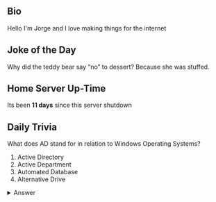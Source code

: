 ## Bio

Hello I'm Jorge and I love making things for the internet

## Joke of the Day

Why did the teddy bear say “no” to dessert? Because she was stuffed.

## Home Server Up-Time

Its been **11 days** since this server shutdown


## Daily Trivia

What does AD stand for in relation to Windows Operating Systems? 
 1. Active Directory
 2. Active Department
 3. Automated Database
 4. Alternative Drive

<details>
  <summary>Answer</summary>
  Active Directory
</details>
